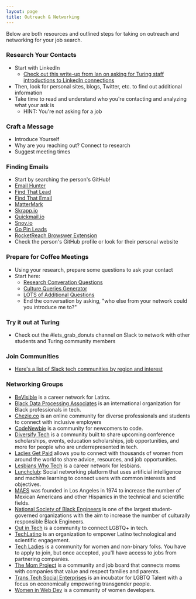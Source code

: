 ```yaml
---
layout: page
title: Outreach & Networking
---
```


Below are both resources and outlined steps for taking on outreach and networking for your job search.

### Research Your Contacts
* Start with LinkedIn
  * [Check out this write-up from Ian on asking for Turing staff introductions to LinkedIn connections](https://gist.github.com/iandouglas/40e5c634b259de8512446bf76d3199e7)
* Then, look for personal sites, blogs, Twitter, etc. to find out additional information
* Take time to read and understand who you're contacting and analyzing what your ask is
  * HINT: You're not asking for a job

### Craft a Message
* Introduce Yourself
* Why are you reaching out? Connect to research
* Suggest meeting times

### Finding Emails
* Start by searching the person's GitHub!
* [Email Hunter](https://emailhunter.co/)
* [Find That Lead](https://findthatlead.com/)
* [Find That Email](https://findthat.email/)
* [MatterMark](https://mattermark.com/)
* [Skrapp.io](https://www.skrapp.io/)
* [Quickmail.io](https://quickmail.io/)
* [Snov.io](https://snov.io/)
* [Go Pin Leads](https://www.gopinleads.com/)
* [RocketReach Browswer Extension](https://rocketreach.co/browser_extension)
* Check the person's GitHub profile or look for their personal website

### Prepare for Coffee Meetings
* Using your research, prepare some questions to ask your contact
* Start here:
   * [Research Converation Questions](/module_four/research_conversation_questions)
   * [Culture Queries Generator](https://www.keyvalues.com/culture-queries)
   * [LOTS of Additional Questions](https://yangshun.github.io/tech-interview-handbook/questions-to-ask)
   * End the conversation by asking, "who else from your network could you introduce me to?"

### Try it out at Turing
* Check out the #lets_grab_donuts channel on Slack to network with other students and Turing community members

### Join Communities
* [Here's a list of Slack tech communities by region and interest](https://github.com/ladyleet/tech-community-slacks)

### Networking Groups
* [BeVisible](https://www.bevisible.soy/) is a career network for Latinx.
* [Black Data Processing Associates](https://www.bdpa.org/default.aspx) is an international organization for Black professionals in tech.
* [Chezie.co](https://www.chezie.co/) is an online community for diverse professionals and students to connect with inclusive employers
* [CodeNewbie](https://www.codenewbie.org/) is a community for newcomers to code.
* [Diversify Tech](https://www.diversifytech.co/) is a community built to share upcoming conference scholarships, events, education scholarships, job opportunities, and more for people who are underrepresented in tech.
* [Ladies Get Paid](https://www.ladiesgetpaid.com/join) allows you to connect with thousands of women from around the world to share advice, resources, and job opportunities.
* [Lesbians Who Tech](https://lesbianswhotech.org/) is a career network for lesbians.
* [Lunchclub](https://lunchclub.com/): Social networking platform that uses artificial intelligence and machine learning to connect users with common interests and objectives.
* [MAES](http://mymaes.org/) was founded in Los Angeles in 1974 to increase the number of Mexican Americans and other Hispanics in the technical and scientific fields.
* [National Society of Black Engineers](http://www.nsbe.org/home.aspx) is one of the largest student-governed organizations with the aim to increase the number of culturally responsible Black Engineers.
* [Out in Tech](https://outintech.com/#welcome) is a community to connect LGBTQ+ in tech.
* [TechLatino](http://techlatino.org/) is an organization to empower Latino technological and scientific engagement.
* [Tech Ladies](https://www.hiretechladies.com/) is a community for women and non-binary folks. You have to apply to join, but once accepted, you'll have access to jobs from partnering companies.
* [The Mom Project](https://themomproject.com/) is a community and job board that connects moms with companies that value and respect families and parents.
* [Trans Tech Social Enterprises](https://www.transtechsocial.org/) is an incubator for LGBTQ Talent with a focus on economically empowering transgender people.
* [Women in Web Dev](https://womeninwebdev.com/) is a community of women developers. 
